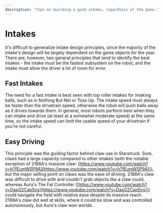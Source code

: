 ```yaml
---
description: 'Tips on building a good intake, regardless of the game.'
---
```


# Intakes

It's difficult to generalize intake design principles, since the majority of the intake's design will be largely dependent on the game objects for the year. There are, however, two general principles that tend to identify the best intakes - the intake must be the fastest subsystem on the robot, and the intake must allow the driver a lot of room for error.

## Fast Intakes

The need for a fast intake is best seen with top roller intakes for intaking balls, such as in Nothing But Net or Toss Up. The intake speed must always be faster than the drivetrain speed, otherwise the robot will push balls away as it drives towards them. In general, most robots perform best when they can intake and drive \(at least at a somewhat moderate speed\) at the same time, so the intake speed can limit the usable speed of your drivetrain if you're not careful.

## Easy Driving

This principle was the guiding factor behind claw use in Starstruck. Sure, claws had a large capacity compared to other intakes \(with the notable exception of 2188A's massive claw: [https://www.youtube.com/watch?v=h7fEumWSP9A](https://www.youtube.com/watch?v=h7fEumWSP9A)\), but the major selling point on claws was the ease of driving. 2188A's claw was difficult to drive with and couldn't grab objects like a claw could, whereas Aura's The Fat Controller \([https://www.youtube.com/watch?v=DaxG2CapSvs](https://www.youtube.com/watch?v=DaxG2CapSvs)\) could navigate the field with relative ease despite its massive reach. 2188A's claw did well at skills, where it could be slow and was controlled autonomously, but Aura's claw won worlds.

